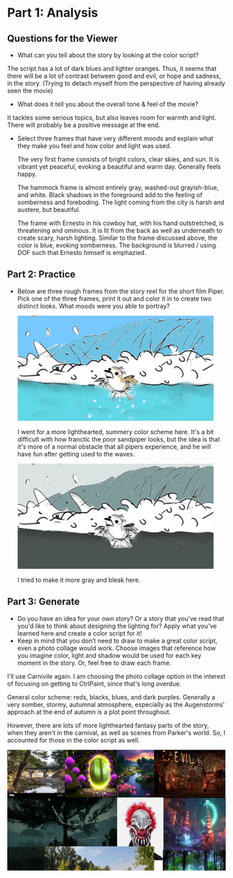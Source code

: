 # Part 1: Analysis

## Questions for the Viewer
- What can you tell about the story by looking at the color script?

The script has a lot of dark blues and lighter oranges. Thus, it seems that there will be a lot of contrast between good and evil, or hope and sadness, in the story. (Trying to detach myself from the perspective of having already seen the movie)
  
- What does it tell you about the overall tone & feel of the movie?

It tackles some serious topics, but also leaves room for warmth and light. There will probably be a positive message at the end. 

- Select three frames that have very different moods and explain what they make you feel and how color and light was used.

  The very first frame consists of bright colors, clear skies, and sun. It is vibrant yet peaceful, evoking a beautiful and warm day. Generally feels happy.

  The hammock frame is almost entirely gray, washed-out grayish-blue, and white. Black shadows in the foreground add to the feeling of somberness and foreboding. The light coming from the city is harsh and austere, but beautiful.

  The frame with Ernesto in his cowboy hat, with his hand outstretched, is threatening and ominous. It is lit from the back as well as underneath to create scary, harsh lighting. Similar to the frame discussed above, the color is blue, evoking somberness. The background is blurred / using DOF such that Ernesto himself is emphazied. 

## Part 2: Practice
- Below are three rough frames from the story reel for the short film Piper. Pick one of the three frames, print it out and color it in to create two distinct looks. What moods were you able to portray?

  ![sunny](https://github.com/MasqueradeOfSilence/pixar-in-a-box/blob/main/lighting/piab_piper1.png?raw=true)

  I went for a more lighthearted, summery color scheme here. It's a bit difficult with how franctic the poor sandpiper looks, but the idea is that it's more of a normal obstacle that all pipers experience, and he will have fun after getting used to the waves.

  ![cloudy](https://github.com/MasqueradeOfSilence/pixar-in-a-box/blob/main/lighting/piab_piper2_color2.png?raw=true)

  I tried to make it more gray and bleak here. 

## Part 3: Generate
- Do you have an idea for your own story? Or a story that you've read that you'd like to think about designing the lighting for? Apply what you've learned here and create a color script for it!
- Keep in mind that you don’t need to draw to make a great color script, even a photo collage would work. Choose images that reference how you imagine color, light and shadow would be used for each key moment in the story. Or, feel free to draw each frame.

I'll use Carnivile again. I am choosing the photo collage option in the interest of focusing on getting to CtrlPaint, since that's long overdue. 

General color scheme: reds, blacks, blues, and dark purples. Generally a very somber, stormy, autumnal atmosphere, especially as the Augenstorms' approach at the end of autumn is a plot point throughout. 

However, there are lots of more lighthearted fantasy parts of the story, when they aren't in the carnival, as well as scenes from Parker's world. So, I accounted for those in the color script as well. 

![script](https://github.com/MasqueradeOfSilence/pixar-in-a-box/blob/main/lighting/carnivile_color_script.png?raw=true)
